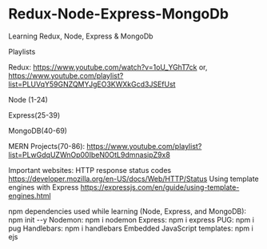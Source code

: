 # Redux-Node-Express-MongoDb
Learning Redux, Node, Express &amp; MongoDb


Playlists

Redux:
https://www.youtube.com/watch?v=1oU_YGhT7ck
or,
https://www.youtube.com/playlist?list=PLUVqY59GNZQMYJgEO3KWXkGcd3JSEfUst


Node (1-24)

Express(25-39)

MongoDB(40-69)

MERN Projects(70-86):
https://www.youtube.com/playlist?list=PLwGdqUZWnOp00IbeN0OtL9dmnasipZ9x8

Important websites:
HTTP response status codes
https://developer.mozilla.org/en-US/docs/Web/HTTP/Status
Using template engines with Express
https://expressjs.com/en/guide/using-template-engines.html

npm dependencies used while learning (Node, Express, and MongoDB):
npm init --y
Nodemon: npm i nodemon
Express: npm i express
PUG: npm i pug
Handlebars: npm i handlebars
Embedded JavaScript templates: npm i ejs

